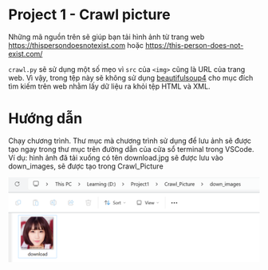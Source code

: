 # Project 1 - Crawl picture 
Những mã nguồn trên sẽ giúp bạn tải hình ảnh từ trang web <https://thispersondoesnotexist.com> hoặc <https://this-person-does-not-exist.com/>

`crawl.py` sẽ sử dụng một số mẹo vì `src` của `<img>` cũng là URL của trang web. Vì vậy, trong tệp này sẽ không sử dụng [beautifulsoup4](https://pypi.org/project/beautifulsoup4/) cho mục đích tìm kiếm trên web nhằm lấy dữ liệu ra khỏi tệp HTML và XML.

# Hướng dẫn

Chạy chương trình.
Thư mục mà chương trình sử dụng để lưu ảnh sẽ được tạo ngay trong thư mục trên đường dẫn của cửa sổ terminal trong VSCode.
Ví dụ: hình ảnh đã tải xuống có tên download.jpg sẽ được lưu vào down_images, sẽ được tạo trong Crawl_Picture

![img](</down_images/Screenshot 2023-12-27 180058.png>)


